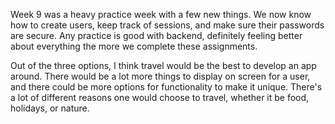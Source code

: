 Week 9 was a heavy practice week with a few new things. We now know how to create users, keep track of sessions, and make sure their passwords are secure. Any practice is good with backend, definitely feeling better about everything the more we complete these assignments.

Out of the three options, I think travel would be the best to develop an app around. There would be a lot more things to display on screen for a user, and there could be more options for functionality to make it unique. There's a lot of different reasons one would choose to travel, whether it be food, holidays, or nature.